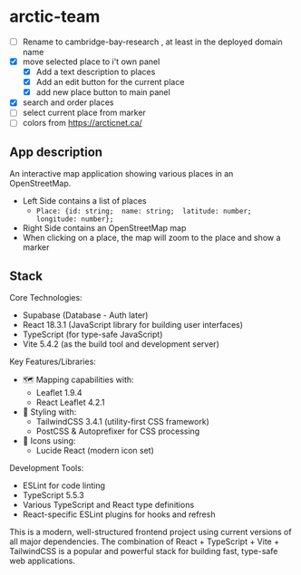 # arctic-team

- [ ] Rename to cambridge-bay-research , at least in the deployed domain name
- [x] move selected place to i't own panel
  - [x] Add a text description to places
  - [x] Add an edit button for the current place
  - [x] add new place button to main panel
- [x] search and order places
- [ ] select current place from marker
- [ ] colors from <https://arcticnet.ca/>

## App description

An interactive map application showing various places in an OpenStreetMap.

- Left Side contains a list of places
  - `Place: {id: string;  name: string;  latitude: number;  longitude: number};`
- Right Side contains an OpenStreetMap map
- When clicking on a place, the map will zoom to the place and show a marker

## Stack

Core Technologies:

- Supabase (Database - Auth later)
- React 18.3.1 (JavaScript library for building user interfaces)
- TypeScript (for type-safe JavaScript)
- Vite 5.4.2 (as the build tool and development server)

Key Features/Libraries:

- 🗺️ Mapping capabilities with:
  - Leaflet 1.9.4
  - React Leaflet 4.2.1
- 🎨 Styling with:
  - TailwindCSS 3.4.1 (utility-first CSS framework)
  - PostCSS & Autoprefixer for CSS processing
- 🎯 Icons using:
  - Lucide React (modern icon set)

Development Tools:

- ESLint for code linting
- TypeScript 5.5.3
- Various TypeScript and React type definitions
- React-specific ESLint plugins for hooks and refresh

This is a modern, well-structured frontend project using current versions of all major dependencies. The combination of React + TypeScript + Vite + TailwindCSS is a popular and powerful stack for building fast, type-safe web applications.
